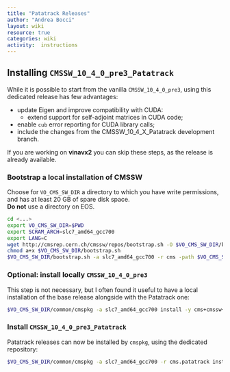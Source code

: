 ```yaml
---
title: "Patatrack Releases"
author: "Andrea Bocci"
layout: wiki
resource: true
categories: wiki
activity:  instructions
---
```


## Installing `CMSSW_10_4_0_pre3_Patatrack`
While it is possible to start from the vanilla `CMSSW_10_4_0_pre3`, using this dedicated release has few advantages:
  - update Eigen and improve compatibility with CUDA:
    - extend support for self-adjoint matrices in CUDA code;
  - enable `cub` error reporting for CUDA library calls;
  - include the changes from the CMSSW_10_4_X_Patatrack development branch.

If you are working on **vinavx2** you can skip these steps, as the release is already available.

### Bootstrap a local installation of CMSSW
Choose for `VO_CMS_SW_DIR` a directory to which you have write permissions, and has at least 20 GB of spare disk space.  
**Do not** use a directory on EOS.

```bash
cd <...>
export VO_CMS_SW_DIR=$PWD
export SCRAM_ARCH=slc7_amd64_gcc700
export LANG=C
wget http://cmsrep.cern.ch/cmssw/repos/bootstrap.sh -O $VO_CMS_SW_DIR/bootstrap.sh
chmod a+x $VO_CMS_SW_DIR/bootstrap.sh
$VO_CMS_SW_DIR/bootstrap.sh -a slc7_amd64_gcc700 -r cms -path $VO_CMS_SW_DIR setup
```

### Optional: install locally `CMSSW_10_4_0_pre3`
This step is not necessary, but I often found it useful to have a local installation of the base release alongside with the Patatrack one:
```bash
$VO_CMS_SW_DIR/common/cmspkg -a slc7_amd64_gcc700 install -y cms+cmssw+CMSSW_10_4_0_pre3
```

### Install `CMSSW_10_4_0_pre3_Patatrack`
Patatrack releases can now be installed by `cmspkg`, using the dedicated repository:
```bash
$VO_CMS_SW_DIR/common/cmspkg -a slc7_amd64_gcc700 -r cms.patatrack install -y cms+cmssw+CMSSW_10_4_0_pre3_Patatrack
```
